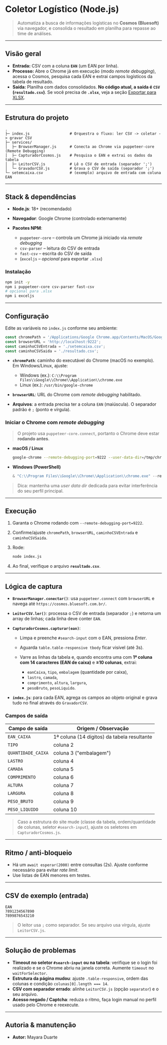 # Coletor Logístico (Node.js)

> Automatiza a busca de informações logísticas no **Cosmos (Bluesoft)** via navegador, e consolida o resultado em planilha para repasse ao time de análises.

---

## Visão geral

* **Entrada:** CSV com a coluna **`EAN`** (um EAN por linha).
* **Processo:** Abre o Chrome já em execução (modo *remote debugging*), acessa o Cosmos, pesquisa cada EAN e extrai campos logísticos da tabela de resultado.
* **Saída:** Planilha com dados consolidados. **No código atual, a saída é `CSV` (`resultado.csv`)**. Se você precisa de **`.xlsx`**, veja a seção [Exportar para XLSX](#📤-exportar-para-xlsx).

---

## Estrutura do projeto

```
.
├─ index.js                  # Orquestra o fluxo: ler CSV -> coletar -> gravar CSV
├─ services/
│  ├─ BrowserManager.js      # Conecta ao Chrome via puppeteer-core (Remote Debugging)
│  ├─ CapturadorCosmos.js    # Pesquisa o EAN e extrai os dados da tabela
│  ├─ LeitorCSV.js           # Lê o CSV de entrada (separador ';')
│  └─ GravadorCSV.js         # Grava o CSV de saída (separador ';')
└─ setemcaixa.csv            # (exemplo) arquivo de entrada com coluna EAN
```

---

## Stack & dependências

* **Node.js**: 18+ (recomendado)
* **Navegador**: Google Chrome (controlado externamente)
* **Pacotes NPM**:

  * `puppeteer-core` – controla um Chrome já iniciado via *remote debugging*
  * `csv-parser` – leitura do CSV de entrada
  * `fast-csv` – escrita do CSV de saída
  * (`exceljs` – *opcional* para exportar `.xlsx`)

### Instalação

```bash
npm init -y
npm i puppeteer-core csv-parser fast-csv
# opcional para .xlsx
npm i exceljs
```

---

## Configuração

Edite as variáveis no `index.js` conforme seu ambiente:

```js
const chromePath = '/Applications/Google Chrome.app/Contents/MacOS/Google Chrome';
const browserURL = 'http://localhost:9222';
const caminhoCSVEntrada = './setemcaixa.csv';
const caminhoCSVSaida = './resultado.csv';
```

* **`chromePath`**: caminho do executável do Chrome (macOS no exemplo). Em Windows/Linux, ajuste:

  * Windows (ex.): `C:\\Program Files\\Google\\Chrome\\Application\\chrome.exe`
  * Linux (ex.): `/usr/bin/google-chrome`
* **`browserURL`**: URL do Chrome com *remote debugging* habilitado.
* **Arquivos**: a entrada precisa ter a coluna `EAN` (maiúscula). O separador padrão é `;` (ponto e vírgula).

### Iniciar o Chrome com *remote debugging*

> O projeto usa `puppeteer-core.connect`, portanto o Chrome deve estar **rodando antes**.

* **macOS / Linux**

  ```bash
  google-chrome --remote-debugging-port=9222 --user-data-dir=/tmp/chrome-profile
  ```
* **Windows (PowerShell)**

  ```powershell
  & "C:\\Program Files\\Google\\Chrome\\Application\\chrome.exe" --remote-debugging-port=9222 --user-data-dir="C:\\temp\\chrome-profile"
  ```

> Dica: mantenha uma *user data dir* dedicada para evitar interferência do seu perfil principal.

---

## Execução

1. Garanta o Chrome rodando com `--remote-debugging-port=9222`.
2. Confirme/ajuste `chromePath`, `browserURL`, `caminhoCSVEntrada` e `caminhoCSVSaida`.
3. Rode:

   ```bash
   node index.js
   ```
4. Ao final, verifique o arquivo **`resultado.csv`**.

---

## Lógica de captura

* **`BrowserManager.conectar()`**: usa `puppeteer.connect` com `browserURL` e navega até `https://cosmos.bluesoft.com.br/`.
* **`LeitorCSV.ler()`**: processa o CSV de entrada (separador `;`) e retorna um array de linhas; cada linha deve conter `EAN`.
* **`CapturadorCosmos.capturar(ean)`**:

  * Limpa e preenche `#search-input` com o EAN, pressiona *Enter*.
  * Aguarda `table.table-responsive tbody` ficar visível (até 3s).
  * Varre as linhas da tabela e, quando encontra uma com **1ª coluna com 14 caracteres (EAN de caixa)** e **≥10 colunas**, extrai:

    * `eanCaixa`, `tipo`, `embalagem` (quantidade por caixa),
    * `lastro`, `camada`,
    * `comprimento`, `altura`, `largura`,
    * `pesoBruto`, `pesoLiquido`.
* **`index.js`**: para cada EAN, agrega os campos ao objeto original e grava tudo no final através do `GravadorCSV`.

### Campos de saída

| Campo de saída     | Origem / Observação                         |
| ------------------ | ------------------------------------------- |
| `EAN_CAIXA`        | 1ª coluna (14 dígitos) da tabela resultante |
| `TIPO`             | coluna 2                                    |
| `QUANTIDADE_CAIXA` | coluna 3 ("embalagem")                      |
| `LASTRO`           | coluna 4                                    |
| `CAMADA`           | coluna 5                                    |
| `COMPRIMENTO`      | coluna 6                                    |
| `ALTURA`           | coluna 7                                    |
| `LARGURA`          | coluna 8                                    |
| `PESO_BRUTO`       | coluna 9                                    |
| `PESO_LIQUIDO`     | coluna 10                                   |

> Caso a estrutura do site mude (classe da tabela, ordem/quantidade de colunas, seletor `#search-input`), ajuste os seletores em `CapturadorCosmos.js`.

---

## Ritmo / anti-bloqueio

* Há um `await esperar(2000)` entre consultas (2s). Ajuste conforme necessário para evitar *rate limit*.
* Use listas de EAN menores em testes.

---

## CSV de exemplo (entrada)

```csv
EAN
7891234567890
7899876543210
```

> O leitor usa `;` como separador. Se seu arquivo usa vírgula, ajuste `LeitorCSV.js`.

---

## Solução de problemas

* **Timeout no seletor `#search-input` ou na tabela**: verifique se o login foi realizado e se o Chrome abriu na janela correta. Aumente `timeout` no `waitForSelector`.
* **Estrutura da página mudou**: ajuste `.table-responsive`, ordem das colunas e condição `colunas[0].length === 14`.
* **CSV com separador errado**: alinhe `LeitorCSV.js` (opção `separator`) e o seu arquivo.
* **Acesso negado / Captcha**: reduza o ritmo, faça login manual no perfil usado pelo Chrome e reexecute.

---

## Autoria & manutenção

* **Autor:** Mayara Duarte
